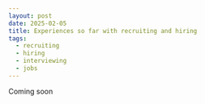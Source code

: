 ```yaml
---
layout: post
date: 2025-02-05
title: Experiences so far with recruiting and hiring
tags:
  - recruiting
  - hiring
  - interviewing
  - jobs
---
```

Coming soon